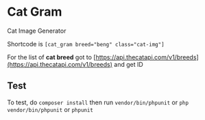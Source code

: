 # Cat Gram

Cat Image Generator

Shortcode is `[cat_gram breed="beng" class="cat-img"]`

For the list of **cat breed** got to [https://api.thecatapi.com/v1/breeds](https://api.thecatapi.com/v1/breeds) and get ID

## Test

To test, do `composer install` then run `vendor/bin/phpunit` or `php vendor/bin/phpunit` or `phpunit`
